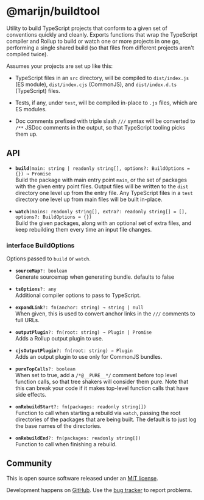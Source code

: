 # @marijn/buildtool

Utility to build TypeScript projects that conform to a given set of
conventions quickly and cleanly. Exports functions that wrap the
TypeScript compiler and Rollup to build or watch one or more projects
in one go, performing a single shared build (so that files from
different projects aren't compiled twice).

Assumes your projects are set up like this:

 - TypeScript files in an `src` directory, will be compiled to
   `dist/index.js` (ES module), `dist/index.cjs` (CommonJS), and
   `dist/index.d.ts` (TypeScript) files.

 - Tests, if any, under `test`, will be compiled in-place to `.js`
   files, which are ES modules.

 - Doc comments prefixed with triple slash `///` syntax will be
   converted to `/**` JSDoc comments in the output, so that TypeScript
   tooling picks them up.

## API

 * **`build`**`(main: string | readonly string[], options?: BuildOptions = {}) → Promise`\
   Build the package with main entry point `main`, or the set of
   packages with the given entry point files. Output files will be
   written to the `dist` directory one level up from the entry file.
   Any TypeScript files in a `test` directory one level up from main
   files will be built in-place.


 * **`watch`**`(mains: readonly string[], extra?: readonly string[] = [], options?: BuildOptions = {})`\
   Build the given packages, along with an optional set of extra
   files, and keep rebuilding them every time an input file changes.


### interface BuildOptions

Options passed to `build` or `watch`.

 * **`sourceMap`**`?: boolean`\
   Generate sourcemap when generating bundle. defaults to false

 * **`tsOptions`**`?: any`\
   Additional compiler options to pass to TypeScript.

 * **`expandLink`**`?: fn(anchor: string) → string | null`\
   When given, this is used to convert anchor links in the `///`
   comments to full URLs.

 * **`outputPlugin`**`?: fn(root: string) → Plugin | Promise`\
   Adds a Rollup output plugin to use.

 * **`cjsOutputPlugin`**`?: fn(root: string) → Plugin`\
   Adds an output plugin to use only for CommonJS bundles.

 * **`pureTopCalls`**`?: boolean`\
   When set to true, add a `/*@__PURE__*/` comment before top level
   function calls, so that tree shakers will consider them pure.
   Note that this can break your code if it makes top-level
   function calls that have side effects.

 * **`onRebuildStart`**`?: fn(packages: readonly string[])`\
   Function to call when starting a rebuild via `watch`, passing
   the root directories of the packages that are being built. The
   default is to just log the base names of the directories.

 * **`onRebuildEnd`**`?: fn(packages: readonly string[])`\
   Function to call when finishing a rebuild.


## Community

This is open source software released under an
[MIT license](https://github.com/marijnh/buildtool/blob/master/LICENSE).

Development happens on
[GitHub](https://github.com/marijnh/buildtool/). Use the [bug
tracker](https://github.com/marijnh/buildtool/issues) to report
problems.

